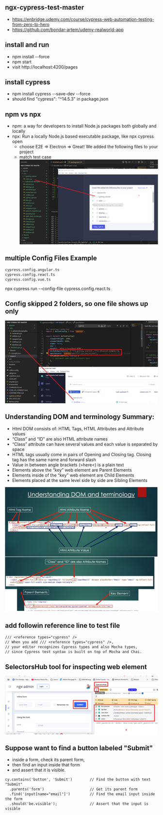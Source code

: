 ## ngx-cypress-test-master 
- https://enbridge.udemy.com/course/cypress-web-automation-testing-from-zero-to-hero
- https://github.com/bondar-artem/udemy-realworld-app

## install and run
- npm install --force
- npm start
- visit http://localhost:4200/pages
## install cypress
- npm install cypress --save-dev --force
- should find "cypress": "^14.5.3" in package.json

## npm vs npx
- npm: a way for developers to install Node.js packages both globally and locally
- npx: Run a locally Node.js based executable package, like npx cypress open
  - choose E2E => Electron => Great! We added the following files to your project
  - match test case
    ![Test cases](Readme/MatchTestCase.png)

## multiple Config Files Example
```
cypress.config.angular.ts
cypress.config.react.ts
cypress.config.vue.ts
```
npx cypress run --config-file cypress.config.react.ts

## Config skipped 2 folders, so one file shows up only
![Skip folders](Readme/SkipFolders.png)

## Understanding DOM and terminology Summary:
- Html DOM consists of: HTML Tags, HTML Attributes and Attribute values
- “Class” and “ID” are also HTML attribute names
- “Class” attribute can have several values and each value is separated by space
- HTML tags usually come in pairs of Opening and Closing tag. Closing tag has the same name and forward slash
- Value in between angle brackets (>here<) is a plain text
- Elements above the “key” web element are Parent Elements
- Elements inside of the “key” web element are Child Elements
- Elements placed at the same level side by side are Sibling Elements

![Web Elements](Readme/WebElements.png)

## add followin reference line to test file
```
/// <reference types="cypress" />
// When you add /// <reference types="cypress" />, 
// your editor recognizes Cypress types and also Mocha types,
// since Cypress test syntax is built on top of Mocha and Chai.
```

## SelectorsHub tool for inspecting web element
![SelectorsHub](Readme/SelectorsHub.png)

## Suppose want to find a button labeled "Submit" 
- inside a form, check its parent form, 
- then find an input inside that form 
- and assert that it is visible.
```
cy.contains('button', 'Submit')        // Find the button with text "Submit"
  .parents('form')                     // Get its parent form
  .find('input[name="email"]')         // Find the email input inside the form
  .should('be.visible');               // Assert that the input is visible
```
